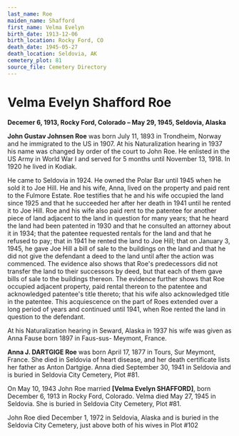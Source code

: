 ```yaml
---
last_name: Roe
maiden_name: Shafford
first_name: Velma Evelyn
birth_date: 1913-12-06
birth_location: Rocky Ford, CO
death_date: 1945-05-27
death_location: Seldovia, AK
cemetery_plot: 81
source_file: Cemetery Directory
---
```

# Velma Evelyn Shafford Roe

**Decemer 6, 1913, Rocky Ford, Colorado – May 29, 1945, Seldovia,
Alaska**

**John Gustav Johnsen Roe** was born July 11, 1893 in Trondheim, Norway
and he immigrated to the US in 1907. At his Naturalization hearing in
1937 his name was changed by order of the court to John Roe. He enlisted
in the US Army in World War I and served for 5 months until November 13,
1918. In 1920 he lived in Kodiak.

He came to Seldovia in 1924. He owned the Polar Bar until 1945 when he
sold it to Joe Hill. He and his wife, Anna, lived on the property and
paid rent to the Fulmore Estate. Roe testifies that he and his wife
occupied the land since 1925 and that he succeeded her after her death
in 1941 until he rented it to Joe Hill. Roe and his wife also paid rent
to the patentee for another piece of land adjacent to the land in
question for many years; that he heard the land had been patented in
1930 and that he consulted an attorney about it in 1934; that the
patentee requested rentals for the land and that he refused to pay; that
in 1941 he rented the land to Joe Hill; that on January 3, 1945, he gave
Joe Hill a bill of sale to the buildings on the land and that he did not
give the defendant a deed to the land until after the action was
commenced. The evidence also shows that Roe's predecessors did not
transfer the land to their successors by deed, but that each of them
gave bills of sale to the buildings thereon. The evidence further shows
that Roe occupied adjacent property, paid rental thereon to the patentee
and acknowledged patentee's title thereto; that his wife also
acknowledged title in the patentee. This acquiescence on the part of
Roes extended over a long period of years and continued until 1941, when
Roe rented the land in question to the defendant.

At his Naturalization hearing in Seward, Alaska in 1937 his wife was
given as Anna Fause born 1897 in Faus-sus- Meymont, France.

**Anna J. DARTGIGE Roe** was born April 17, 1877 in Tours, Sur Meymont,
France. She died in Seldovia of heart disease, and her death certificate
lists her father as Anton Dartgige. Anna died September 30, 1941 in
Seldovia and is buried in Seldovia City Cemetery, Plot \#81.

On May 10, 1943 John Roe married **\[Velma Evelyn SHAFFORD\]**, born
December 6, 1913 in Rocky Ford, Colorado. Velma died May 27, 1945 in
Seldovia. She is buried in Seldovia City Cemetery, Plot \#81.

John Roe died December 1, 1972 in Seldovia, Alaska and is buried in the
Seldovia City Cemetery, just above both of his wives in Plot \#102
